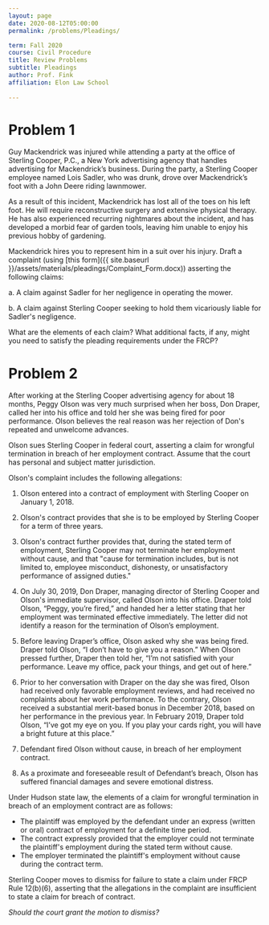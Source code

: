 ```yaml
---
layout: page
date: 2020-08-12T05:00:00
permalink: /problems/Pleadings/

term: Fall 2020
course: Civil Procedure 
title: Review Problems
subtitle: Pleadings
author: Prof. Fink
affiliation: Elon Law School 
  
---
```



# Problem 1 

Guy Mackendrick was injured while attending a party at the office of Sterling Cooper, P.C., a New York advertising agency that handles advertising for Mackendrick’s business. During the party, a Sterling Cooper employee named Lois Sadler, who was drunk, drove over Mackendrick’s foot with a John Deere riding lawnmower. 

As a result of this incident, Mackendrick has lost all of the toes on his left foot. He will require reconstructive surgery and extensive physical therapy. He has also experienced recurring nightmares about the incident, and has developed a morbid fear of garden tools, leaving him unable to enjoy his previous hobby of gardening. 

Mackendrick hires you to represent him in a suit over his injury. Draft a complaint (using [this form]({{ site.baseurl }}/assets/materials/pleadings/Complaint_Form.docx)) asserting the following claims: 

a. A claim against Sadler for her negligence in operating the mower. 

b. A claim against Sterling Cooper seeking to hold them vicariously liable for Sadler's negligence. 

What are the elements of each claim? 
What additional facts, if any, might you need to satisfy the pleading requirements under the FRCP? 

# Problem 2

After working at the Sterling Cooper advertising agency for about 18 months, Peggy Olson was very much surprised when her boss, Don Draper, called her into his office and told her she was being fired for poor performance. Olson believes the real reason was her rejection of Don's repeated and unwelcome advances. 

Olson sues Sterling Cooper in federal court, asserting a claim for wrongful termination in breach of her employment contract. Assume that the court has personal and subject matter jurisdiction. 

Olson's complaint includes the following allegations: 

1. Olson entered into a contract of employment with Sterling Cooper on January 1, 2018. 

2. Olson's contract provides that she is to be employed by Sterling Cooper for a term of three years. 

3. Olson's contract further provides that, during the stated term of employment, Sterling Cooper may not terminate her employment without cause, and that "cause for termination includes, but is not limited to, employee misconduct, dishonesty, or unsatisfactory performance of assigned duties." 

4. On July 30, 2019, Don Draper, managing director of Sterling Cooper and Olson's immediate supervisor, called Olson into his office. Draper told Olson, “Peggy, you’re fired,” and handed her a letter stating that her employment was terminated effective immediately. The letter did not identify a reason for the termination of Olson’s employment. 

5. Before leaving Draper’s office, Olson asked why she was being fired. Draper told Olson, “I don’t have to give you a reason.” When Olson pressed further, Draper then told her, “I’m not satisfied with your performance. Leave my office, pack your things, and get out of here.” 

6. Prior to her conversation with Draper on the day she was fired, Olson had received only favorable employment reviews, and had received no complaints about her work performance. To the contrary, Olson received a substantial merit-based bonus in December 2018, based on her performance in the previous year. In February 2019, Draper told Olson, “I’ve got my eye on you. If you play your cards right, you will have a bright future at this place.” 

7. Defendant fired Olson without cause, in breach of her employment contract. 

9. As a proximate and foreseeable result of Defendant’s breach, Olson has suffered financial damages and severe emotional distress. 

Under Hudson state law, the elements of a claim for wrongful termination in breach of an employment contract are as follows: 

- The plaintiff was employed by the defendant under an express (written or oral) contract of employment for a definite time period. 
- The contract expressly provided that the employer could not terminate the plaintiff's employment during the stated term without cause. 
- The employer terminated the plaintiff's employment without cause during the contract term. 

Sterling Cooper moves to dismiss for failure to state a claim under FRCP Rule 12(b)(6), asserting that the allegations in the complaint are insufficient to state a claim for breach of contract. 

_Should the court grant the motion to dismiss?_
